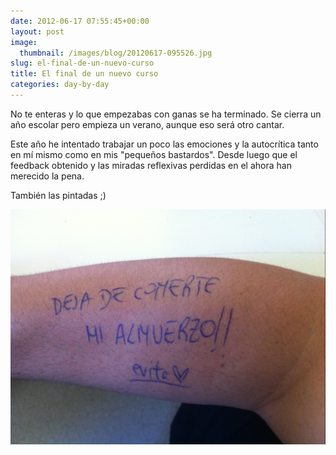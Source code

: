 ```yaml
---
date: 2012-06-17 07:55:45+00:00
layout: post
image:
  thumbnail: /images/blog/20120617-095526.jpg
slug: el-final-de-un-nuevo-curso
title: El final de un nuevo curso
categories: day-by-day
---
```


No te enteras y lo que empezabas con ganas se ha terminado. Se cierra un año escolar pero empieza un verano, aunque eso será otro cantar.

Este año he intentado trabajar un poco las emociones y la autocrítica tanto en mí mismo como en mis "pequeños bastardos". Desde luego que el feedback obtenido y las miradas reflexivas perdidas en el ahora han merecido la pena.

También las pintadas ;)

[![20120617-095526.jpg](/images/blog/20120617-095526.jpg)](/images/blog/20120617-095526.jpg)
